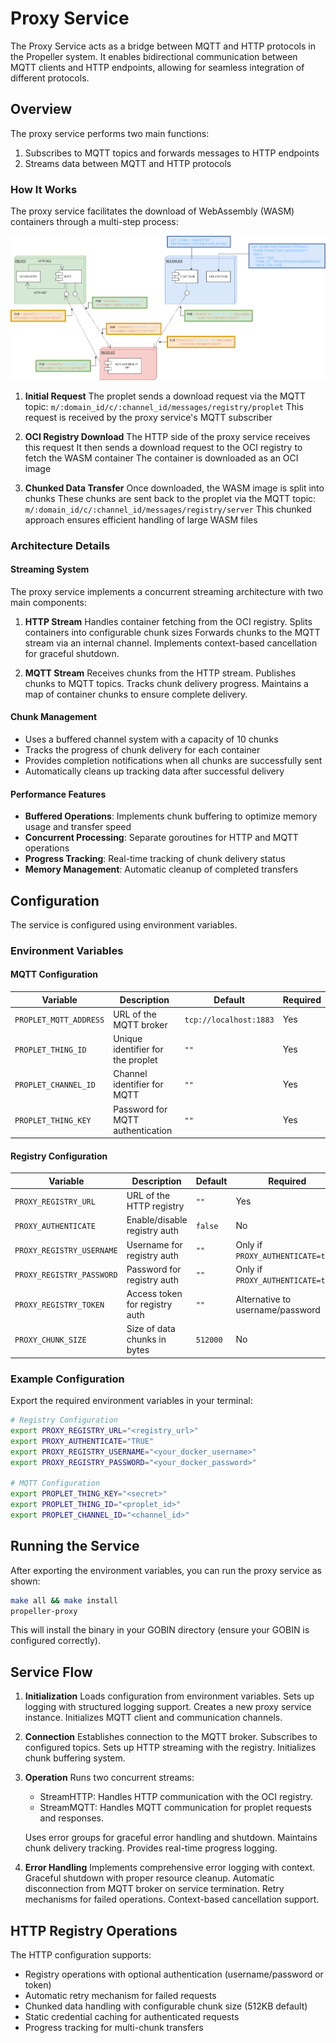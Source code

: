 # Proxy Service

The Proxy Service acts as a bridge between MQTT and HTTP protocols in the Propeller system. It enables bidirectional communication between MQTT clients and HTTP endpoints, allowing for seamless integration of different protocols.

## Overview

The proxy service performs two main functions:

1. Subscribes to MQTT topics and forwards messages to HTTP endpoints
2. Streams data between MQTT and HTTP protocols

### How It Works

The proxy service facilitates the download of WebAssembly (WASM) containers through a multi-step process:

![Proxy Service Architecture](images/proxy.png)

1. **Initial Request**
   The proplet sends a download request via the MQTT topic: `m/:domain_id/c/:channel_id/messages/registry/proplet`
   This request is received by the proxy service's MQTT subscriber

2. **OCI Registry Download**
   The HTTP side of the proxy service receives this request
   It then sends a download request to the OCI registry to fetch the WASM container
   The container is downloaded as an OCI image

3. **Chunked Data Transfer**
   Once downloaded, the WASM image is split into chunks
   These chunks are sent back to the proplet via the MQTT topic: `m/:domain_id/c/:channel_id/messages/registry/server`
    This chunked approach ensures efficient handling of large WASM files

### Architecture Details

#### Streaming System

The proxy service implements a concurrent streaming architecture with two main components:

1. **HTTP Stream**
   Handles container fetching from the OCI registry.
   Splits containers into configurable chunk sizes
   Forwards chunks to the MQTT stream via an internal channel.
   Implements context-based cancellation for graceful shutdown.

2. **MQTT Stream**
   Receives chunks from the HTTP stream.
   Publishes chunks to MQTT topics.
   Tracks chunk delivery progress.
   Maintains a map of container chunks to ensure complete delivery.

#### Chunk Management

- Uses a buffered channel system with a capacity of 10 chunks
- Tracks the progress of chunk delivery for each container
- Provides completion notifications when all chunks are successfully sent
- Automatically cleans up tracking data after successful delivery

#### Performance Features

- **Buffered Operations**: Implements chunk buffering to optimize memory usage and transfer speed
- **Concurrent Processing**: Separate goroutines for HTTP and MQTT operations
- **Progress Tracking**: Real-time tracking of chunk delivery status
- **Memory Management**: Automatic cleanup of completed transfers

## Configuration

The service is configured using environment variables.

### Environment Variables

#### MQTT Configuration

| Variable                 | Description                           | Default                | Required                           |
|-------------------------|---------------------------------------|------------------------|-----------------------------------|
| `PROPLET_MQTT_ADDRESS`  | URL of the MQTT broker               | `tcp://localhost:1883` | Yes                               |
| `PROPLET_THING_ID`      | Unique identifier for the proplet    | `""`                  | Yes                               |
| `PROPLET_CHANNEL_ID`    | Channel identifier for MQTT          | `""`                  | Yes                               |
| `PROPLET_THING_KEY`     | Password for MQTT authentication     | `""`                  | Yes                               |

#### Registry Configuration

| Variable                 | Description                           | Default                | Required                           |
|-------------------------|---------------------------------------|------------------------|-----------------------------------|
| `PROXY_REGISTRY_URL`    | URL of the HTTP registry             | `""`                  | Yes                               |
| `PROXY_AUTHENTICATE`    | Enable/disable registry auth          | `false`               | No                                |
| `PROXY_REGISTRY_USERNAME`| Username for registry auth           | `""`                  | Only if `PROXY_AUTHENTICATE=true` |
| `PROXY_REGISTRY_PASSWORD`| Password for registry auth           | `""`                  | Only if `PROXY_AUTHENTICATE=true` |
| `PROXY_REGISTRY_TOKEN`  | Access token for registry auth        | `""`                  | Alternative to username/password  |
| `PROXY_CHUNK_SIZE`      | Size of data chunks in bytes         | `512000`              | No                                |

### Example Configuration

Export the required environment variables in your terminal:

```bash
# Registry Configuration
export PROXY_REGISTRY_URL="<registry_url>"
export PROXY_AUTHENTICATE="TRUE"
export PROXY_REGISTRY_USERNAME="<your_docker_username>"
export PROXY_REGISTRY_PASSWORD="<your_docker_password>"

# MQTT Configuration
export PROPLET_THING_KEY="<secret>"
export PROPLET_THING_ID="<proplet_id>"
export PROPLET_CHANNEL_ID="<channel_id>"
```

## Running the Service

After exporting the environment variables, you can run the proxy service as shown:

```bash
make all && make install
propeller-proxy
```

This will install the binary in your GOBIN directory (ensure your GOBIN is configured correctly).

## Service Flow

1. **Initialization**
   Loads configuration from environment variables.
   Sets up logging with structured logging support.
   Creates a new proxy service instance.
   Initializes MQTT client and communication channels.

2. **Connection**
   Establishes connection to the MQTT broker.
   Subscribes to configured topics.
   Sets up HTTP streaming with the registry.
   Initializes chunk buffering system.

3. **Operation**
   Runs two concurrent streams:
     - StreamHTTP: Handles HTTP communication with the OCI registry.
     - StreamMQTT: Handles MQTT communication for proplet requests and responses.

      Uses error groups for graceful error handling and shutdown. Maintains chunk delivery tracking. Provides real-time progress logging.

4. **Error Handling**
   Implements comprehensive error logging with context. Graceful shutdown with proper resource cleanup. Automatic disconnection from MQTT broker on service termination. Retry mechanisms for failed operations. Context-based cancellation support.

## HTTP Registry Operations

The HTTP configuration supports:

- Registry operations with optional authentication (username/password or token)
- Automatic retry mechanism for failed requests
- Chunked data handling with configurable chunk size (512KB default)
- Static credential caching for authenticated requests
- Progress tracking for multi-chunk transfers
